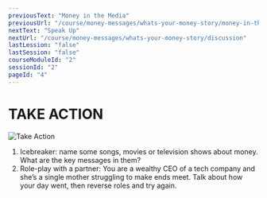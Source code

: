 ```yaml
---
previousText: "Money in the Media"
previousUrl: "/course/money-messages/whats-your-money-story/money-in-the-media"
nextText: "Speak Up"
nextUrl: "/course/money-messages/whats-your-money-story/discussion"
lastLession: "false"
lastSession: "false"
courseModuleId: "2"
sessionId: "2"
pageId: "4"
---
```



# TAKE ACTION
![Take Action](/assets/img/take-action.jpg)

1. Icebreaker: name some songs, movies or television shows about money. What are the key messages in them? 
2. Role-play with a partner: You are a wealthy CEO of a tech company and she’s a single mother struggling to make ends meet. Talk about how your day went, then reverse roles and try again. 
